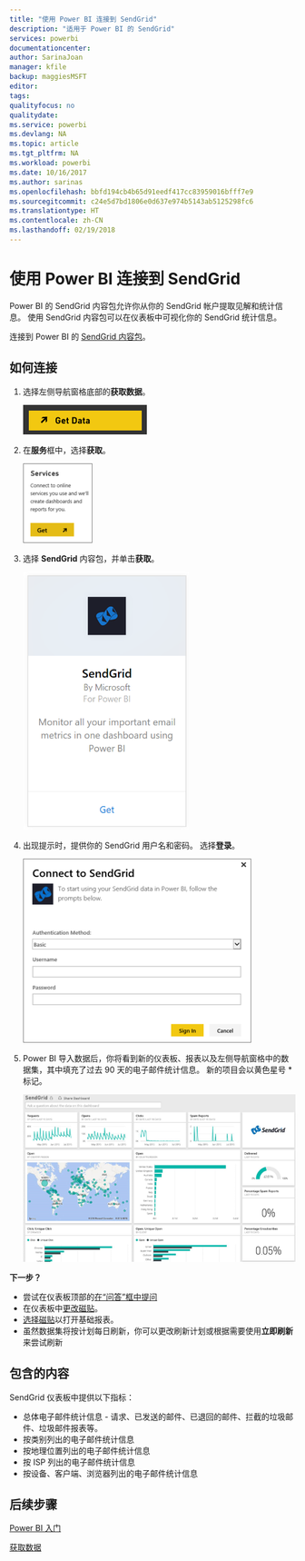 ```yaml
---
title: "使用 Power BI 连接到 SendGrid"
description: "适用于 Power BI 的 SendGrid"
services: powerbi
documentationcenter: 
author: SarinaJoan
manager: kfile
backup: maggiesMSFT
editor: 
tags: 
qualityfocus: no
qualitydate: 
ms.service: powerbi
ms.devlang: NA
ms.topic: article
ms.tgt_pltfrm: NA
ms.workload: powerbi
ms.date: 10/16/2017
ms.author: sarinas
ms.openlocfilehash: bbfd194cb4b65d91eedf417cc83959016bfff7e9
ms.sourcegitcommit: c24e5d7bd1806e0d637e974b5143ab5125298fc6
ms.translationtype: HT
ms.contentlocale: zh-CN
ms.lasthandoff: 02/19/2018
---
```

# <a name="connect-to-sendgrid-with-power-bi"></a>使用 Power BI 连接到 SendGrid
Power BI 的 SendGrid 内容包允许你从你的 SendGrid 帐户提取见解和统计信息。 使用 SendGrid 内容包可以在仪表板中可视化你的 SendGrid 统计信息。

连接到 Power BI 的 [SendGrid 内容包](https://app.powerbi.com/getdata/services/sendgrid)。

## <a name="how-to-connect"></a>如何连接
1. 选择左侧导航窗格底部的**获取数据**。
   
   ![](media/service-connect-to-sendgrid/pbi_getdata.png) 
2. 在**服务**框中，选择**获取**。
   
   ![](media/service-connect-to-sendgrid/pbi_getservices.png) 
3. 选择 **SendGrid** 内容包，并单击**获取**。
   
   ![](media/service-connect-to-sendgrid/sendgrid.png) 
4. 出现提示时，提供你的 SendGrid 用户名和密码。 选择**登录**。
   
   ![](media/service-connect-to-sendgrid/pbi_sendgridsignin.png)
5. Power BI 导入数据后，你将看到新的仪表板、报表以及左侧导航窗格中的数据集，其中填充了过去 90 天的电子邮件统计信息。 新的项目会以黄色星号 \* 标记。
   
   ![](media/service-connect-to-sendgrid/pbi_sendgriddash.png)

**下一步？**

* 尝试在仪表板顶部的[在“问答”框中提问](power-bi-q-and-a.md)
* 在仪表板中[更改磁贴](service-dashboard-edit-tile.md)。
* [选择磁贴](service-dashboard-tiles.md)以打开基础报表。
* 虽然数据集将按计划每日刷新，你可以更改刷新计划或根据需要使用**立即刷新**来尝试刷新

## <a name="whats-included"></a>包含的内容
SendGrid 仪表板中提供以下指标：

* 总体电子邮件统计信息 - 请求、已发送的邮件、已退回的邮件、拦截的垃圾邮件、垃圾邮件报表等。
* 按类别列出的电子邮件统计信息
* 按地理位置列出的电子邮件统计信息
* 按 ISP 列出的电子邮件统计信息
* 按设备、客户端、浏览器列出的电子邮件统计信息

## <a name="next-steps"></a>后续步骤
[Power BI 入门](service-get-started.md)

[获取数据](service-get-data.md)

